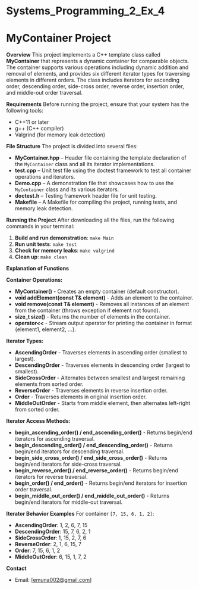 # Systems_Programming_2_Ex_4
# MyContainer Project

**Overview**
This project implements a C++ template class called **MyContainer** that represents a dynamic container for comparable objects. The container supports various operations including dynamic addition and removal of elements, and provides six different iterator types for traversing elements in different orders. The class includes iterators for ascending order, descending order, side-cross order, reverse order, insertion order, and middle-out order traversal.

**Requirements**
Before running the project, ensure that your system has the following tools:
* C++11 or later
* g++ (C++ compiler)
* Valgrind (for memory leak detection)

**File Structure**
The project is divided into several files:
* **MyContainer.hpp** – Header file containing the template declaration of the `MyContainer` class and all its iterator implementations.
* **test.cpp** – Unit test file using the doctest framework to test all container operations and iterators.
* **Demo.cpp** – A demonstration file that showcases how to use the `MyContainer` class and its various iterators.
* **doctest.h** – Testing framework header file for unit testing.
* **Makefile** – A Makefile for compiling the project, running tests, and memory leak detection.

**Running the Project**
After downloading all the files, run the following commands in your terminal:
1. **Build and run demonstration**: `make Main`
2. **Run unit tests**: `make test`
3. **Check for memory leaks**: `make valgrind`
4. **Clean up**: `make clean`

**Explanation of Functions**

**Container Operations:**
* **MyContainer()** - Creates an empty container (default constructor).
* **void addElement(const T& element)** - Adds an element to the container.
* **void remove(const T& element)** - Removes all instances of an element from the container (throws exception if element not found).
* **size_t size()** - Returns the number of elements in the container.
* **operator<<** - Stream output operator for printing the container in format {element1, element2, ...}.

**Iterator Types:**
* **AscendingOrder** - Traverses elements in ascending order (smallest to largest).
* **DescendingOrder** - Traverses elements in descending order (largest to smallest).
* **SideCrossOrder** - Alternates between smallest and largest remaining elements from sorted order.
* **ReverseOrder** - Traverses elements in reverse insertion order.
* **Order** - Traverses elements in original insertion order.
* **MiddleOutOrder** - Starts from middle element, then alternates left-right from sorted order.

**Iterator Access Methods:**
* **begin_ascending_order() / end_ascending_order()** - Returns begin/end iterators for ascending traversal.
* **begin_descending_order() / end_descending_order()** - Returns begin/end iterators for descending traversal.
* **begin_side_cross_order() / end_side_cross_order()** - Returns begin/end iterators for side-cross traversal.
* **begin_reverse_order() / end_reverse_order()** - Returns begin/end iterators for reverse traversal.
* **begin_order() / end_order()** - Returns begin/end iterators for insertion order traversal.
* **begin_middle_out_order() / end_middle_out_order()** - Returns begin/end iterators for middle-out traversal.

**Iterator Behavior Examples**
For container `[7, 15, 6, 1, 2]`:
* **AscendingOrder**: 1, 2, 6, 7, 15
* **DescendingOrder**: 15, 7, 6, 2, 1
* **SideCrossOrder**: 1, 15, 2, 7, 6
* **ReverseOrder**: 2, 1, 6, 15, 7
* **Order**: 7, 15, 6, 1, 2
* **MiddleOutOrder**: 6, 15, 1, 7, 2

**Contact**
* Email: [emuna002@gmail.com]

